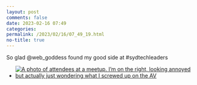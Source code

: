 ```yaml
---
layout: post
comments: false
date: 2023-02-16 07:49
categories: 
permalink: /2023/02/16/07_49_19.html
no-title: true
---
```

<p>So glad @web_goddess found my good side at #sydtechleaders</p>
<ul class="photos"><li><a href="https://d3t93cdvac8n1l.cloudfront.net:443/media/74d9a58e-539a-4fc7-b37f-fb2e34131b55"><img src="https://d3t93cdvac8n1l.cloudfront.net:443/media/74d9a58e-539a-4fc7-b37f-fb2e34131b55/480" alt="A photo of attendees at a meetup. I’m on the right, looking annoyed but actually just wondering what I screwed up on the AV" /></a></li></ul>